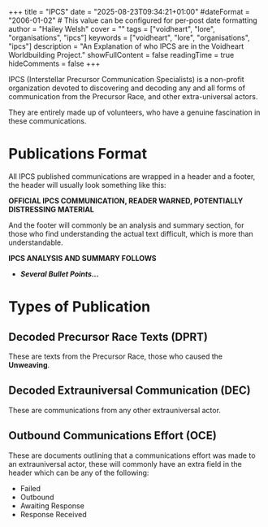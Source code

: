 +++
title = "IPCS"
date = "2025-08-23T09:34:21+01:00"
#dateFormat = "2006-01-02" # This value can be configured for per-post date formatting
author = "Hailey Welsh"
cover = ""
tags = ["voidheart", "lore", "organisations", "ipcs"]
keywords = ["voidheart", "lore", "organisations", "ipcs"]
description = "An Explanation of who IPCS are in the Voidheart Worldbuilding Project."
showFullContent = false
readingTime = true
hideComments = false
+++

IPCS (Interstellar Precursor Communication Specialists) is a non-profit organization devoted to discovering and decoding any and all forms of communication from the Precursor Race, and other extra-universal actors.

They are entirely made up of volunteers, who have a genuine fascination in these communications.

# Publications Format
All IPCS published communications are wrapped in a header and a footer, the header will usually look something like this:

**OFFICIAL IPCS COMMUNICATION, READER WARNED, POTENTIALLY DISTRESSING MATERIAL**

And the footer will commonly be an analysis and summary section, for those who find understanding the actual text difficult, which is more than understandable.

**IPCS ANALYSIS AND SUMMARY FOLLOWS**
- ***Several Bullet Points...***

# Types of Publication
## Decoded Precursor Race Texts (DPRT)
These are texts from the Precursor Race, those who caused the **Unweaving**.

## Decoded Extrauniversal Communication (DEC)
These are communications from any other extrauniversal actor.

## Outbound Communications Effort (OCE)
These are documents outlining that a communications effort was made to an extrauniversal actor, these will commonly have an extra field in the header which can be any of the following:

- Failed
- Outbound
- Awaiting Response
- Response Received